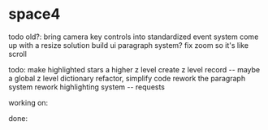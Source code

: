 # space4


todo old?:
bring camera key controls into standardized event system
come up with a resize solution
build ui paragraph system?
fix zoom so it's like scroll


todo:
make highlighted stars a higher z level
create z level record -- maybe a global z level dictionary
refactor, simplify code
rework the paragraph system
rework highlighting system -- requests


working on:


done:
